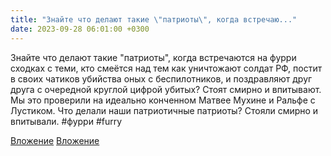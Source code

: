 ```yaml
---
title: "Знайте что делают такие \"патриоты\", когда встречаю..."
date: 2023-09-28 06:01:00 +0300
---
```


Знайте что делают такие "патриоты", когда встречаются на фурри сходках с теми, кто смеётся над тем как уничтожают солдат РФ, постит в своих чатиков убийства оных с беспилотников, и поздравляют друг друга с очередной круглой цифрой убитых?
Стоят смирно и впитывают.
Мы это проверили на идеально конченном Матвее Мухине и Ральфе с Лустиком. Что делали наши патриотичные патриоты? Стояли смирно и впитывали.
#фурри #furry


[Вложение](https://vk.com/photo41076938_457250276)
[Вложение](https://vk.com/photo41076938_457250277)
